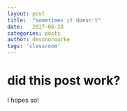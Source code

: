 ```yaml
---
layout: post
title:  "sometimes it doesn't"
date:   2017-06-28
categories: posts
author: devonorourke
tags: 'classroom'
---
```


# did this post work?
I hopes so!
